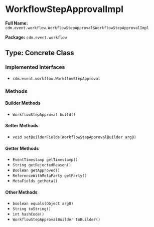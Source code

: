 # WorkflowStepApprovalImpl

**Full Name:** `cdm.event.workflow.WorkflowStepApproval$WorkflowStepApprovalImpl`

**Package:** `cdm.event.workflow`

## Type: Concrete Class

### Implemented Interfaces

- `cdm.event.workflow.WorkflowStepApproval`

### Methods

#### Builder Methods

- `WorkflowStepApproval build()`

#### Setter Methods

- `void setBuilderFields(WorkflowStepApprovalBuilder arg0)`

#### Getter Methods

- `EventTimestamp getTimestamp()`
- `String getRejectedReason()`
- `Boolean getApproved()`
- `ReferenceWithMetaParty getParty()`
- `MetaFields getMeta()`

#### Other Methods

- `boolean equals(Object arg0)`
- `String toString()`
- `int hashCode()`
- `WorkflowStepApprovalBuilder toBuilder()`

